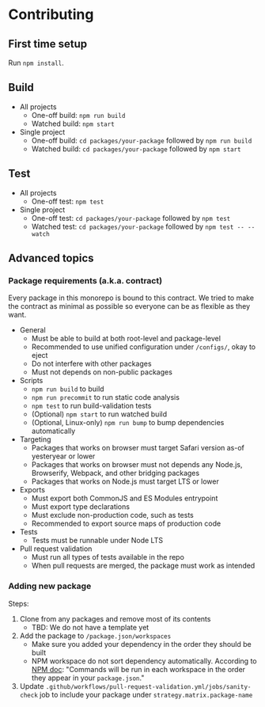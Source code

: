 # Contributing

## First time setup

Run `npm install`.

## Build

- All projects
   - One-off build: `npm run build`
   - Watched build: `npm start`
- Single project
   - One-off build: `cd packages/your-package` followed by `npm run build`
   - Watched build: `cd packages/your-package` followed by `npm start`

## Test

- All projects
   - One-off test: `npm test`
- Single project
   - One-off test: `cd packages/your-package` followed by `npm test`
   - Watched test: `cd packages/your-package` followed by `npm test -- --watch`

## Advanced topics

### Package requirements (a.k.a. contract)

Every package in this monorepo is bound to this contract. We tried to make the contract as minimal as possible so everyone can be as flexible as they want.

- General
   - Must be able to build at both root-level and package-level
   - Recommended to use unified configuration under `/configs/`, okay to eject
   - Do not interfere with other packages
   - Must not depends on non-public packages
- Scripts
   - `npm run build` to build
   - `npm run precommit` to run static code analysis
   - `npm test` to run build-validation tests
   - (Optional) `npm start` to run watched build
   - (Optional, Linux-only) `npm run bump` to bump dependencies automatically
- Targeting
   - Packages that works on browser must target Safari version as-of yesteryear or lower
   - Packages that works on browser must not depends any Node.js, Browserify, Webpack, and other bridging packages
   - Packages that works on Node.js must target LTS or lower
- Exports
   - Must export both CommonJS and ES Modules entrypoint
   - Must export type declarations
   - Must exclude non-production code, such as tests
   - Recommended to export source maps of production code
- Tests
   - Tests must be runnable under Node LTS
- Pull request validation
   - Must run all types of tests available in the repo
   - When pull requests are merged, the package must work as intended

### Adding new package

Steps:

1. Clone from any packages and remove most of its contents
   - TBD: We do not have a template yet
1. Add the package to `/package.json/workspaces`
   - Make sure you added your dependency in the order they should be built
   - NPM workspace do not sort dependency automatically. According to [NPM doc](https://docs.npmjs.com/cli/v9/using-npm/workspaces#running-commands-in-the-context-of-workspaces): "Commands will be run in each workspace in the order they appear in your `package.json`."
1. Update `.github/workflows/pull-request-validation.yml/jobs/sanity-check` job to include your package under `strategy.matrix.package-name`
